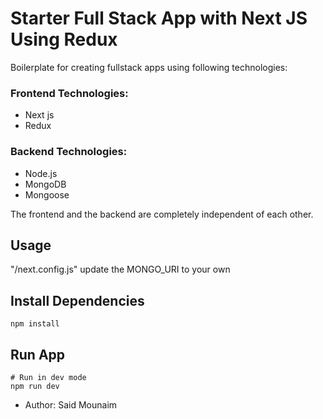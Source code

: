 # Starter Full Stack App with Next JS Using Redux

Boilerplate for creating fullstack apps using following technologies:

### Frontend Technologies:

- Next js
- Redux

### Backend Technologies:

- Node.js
- MongoDB
- Mongoose

The frontend and the backend are completely independent of each other.

## Usage

"/next.config.js" update the MONGO_URI to your own

## Install Dependencies

```
npm install
```

## Run App

```
# Run in dev mode
npm run dev

```

- Author: Said Mounaim
